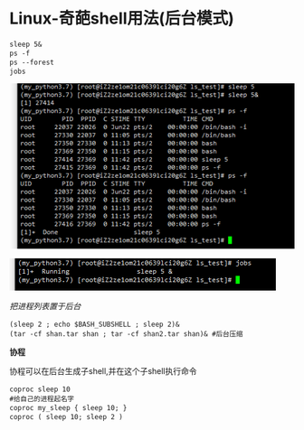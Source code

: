 # Linux-奇葩shell用法(后台模式)

```shell
sleep 5&
ps -f 
ps --forest
jobs
```

![](https://github.com/zyl-fun/pic/blob/master/%E4%BC%81%E4%B8%9A%E5%BE%AE%E4%BF%A1%E6%88%AA%E5%9B%BE_20200624114312.png?raw=true)

![](https://github.com/zyl-fun/pic/blob/master/%E4%BC%81%E4%B8%9A%E5%BE%AE%E4%BF%A1%E6%88%AA%E5%9B%BE_20200624114356.png?raw=true)

*把进程列表置于后台*

```shell
(sleep 2 ; echo $BASH_SUBSHELL ; sleep 2)&
(tar -cf shan.tar shan ; tar -cf shan2.tar shan)& #后台压缩
```

**协程**

协程可以在后台生成子shell,并在这个子shell执行命令

```shell
coproc sleep 10
#给自己的进程起名字
coproc my_sleep { sleep 10; }
coproc ( sleep 10; sleep 2 )
```



